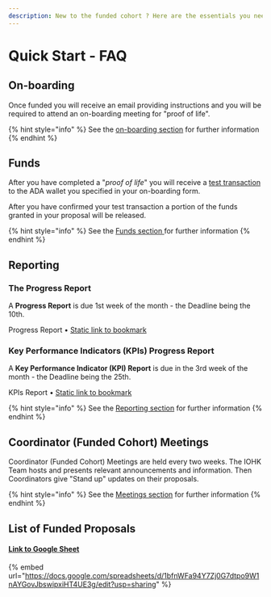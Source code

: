 ```yaml
---
description: New to the funded cohort ? Here are the essentials you need to know.
---
```


# Quick Start - FAQ

## On-boarding

Once funded you will receive an email providing instructions and you will be required to attend an on-boarding meeting for "proof of life".

{% hint style="info" %}
See the [on-boarding section](https://quality-assurance-dao.gitbook.io/catalyst-coordinator/coordinator-processes/onboarding) for further information
{% endhint %}

## Funds

After you have completed a "_proof of life_" you will receive a [test transaction](https://quality-assurance-dao.gitbook.io/catalyst-coordinator/coordinator-processes/funds#test-transactions) to the ADA wallet you specified in your on-boarding form.

After you have confirmed your test transaction a portion of the funds granted in your proposal will be released.

{% hint style="info" %}
See the [Funds section ](coordinator-processes/funds.md)for further information
{% endhint %}

## Reporting

### The Progress Report

A **Progress Report** is due 1st week of the month - the Deadline being the 10th.

Progress Report • [Static link to bookmark](https://docs.google.com/forms/d/e/1FAIpQLSfLk-tB-beBXdts5xXt8HOBlLc5WzHZDpBdMIr94m9jGTNhmg/viewform)

### Key Performance Indicators (KPIs) Progress Report

A **Key Performance Indicator (KPI) Report** is due in the 3rd week of the month - the Deadline being the 25th.

KPIs Report • [Static link to bookmark](https://docs.google.com/forms/d/e/1FAIpQLSfKLjcd0yCkZBI0CeIpVorapT7EScBDNjAKzrVOPOMnwRb2jg/viewform)

{% hint style="info" %}
See the [Reporting section](coordinator-processes/reporting.md) for further information
{% endhint %}

## Coordinator (Funded Cohort) Meetings

Coordinator (Funded Cohort) Meetings are held every two weeks. The IOHK Team hosts and presents relevant announcements and information. Then Coordinators give "Stand up" updates on their proposals.

{% hint style="info" %}
See the [Meetings section](information/meetings.md) for further information
{% endhint %}

## List of Funded Proposals

#### [Link to Google Sheet](https://docs.google.com/spreadsheets/d/1bfnWFa94Y7Zj0G7dtpo9W1nAYGovJbswipxiHT4UE3g/edit?usp=sharing)

{% embed url="https://docs.google.com/spreadsheets/d/1bfnWFa94Y7Zj0G7dtpo9W1nAYGovJbswipxiHT4UE3g/edit?usp=sharing" %}
